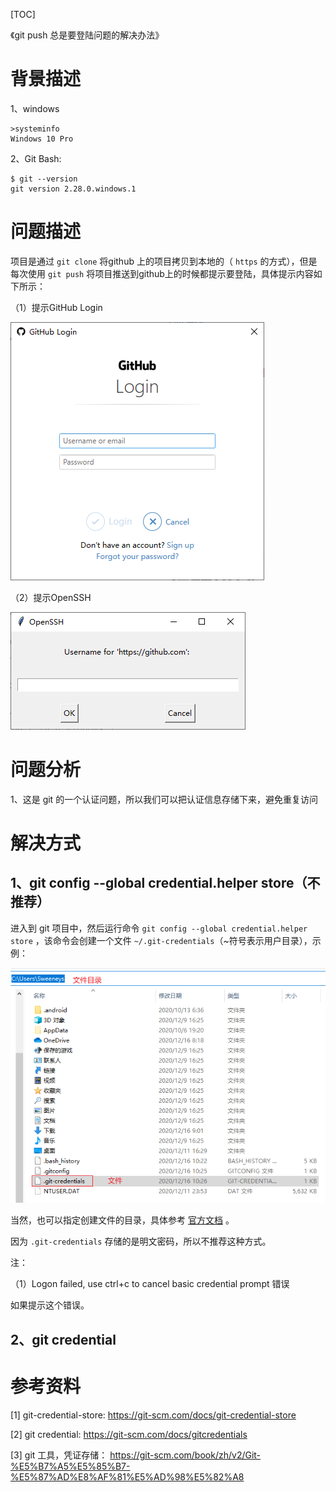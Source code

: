 [TOC]

《git push 总是要登陆问题的解决办法》

# 背景描述

1、windows

```
>systeminfo
Windows 10 Pro
```

2、Git Bash:

```
$ git --version
git version 2.28.0.windows.1
```

# 问题描述

项目是通过 `git clone` 将github 上的项目拷贝到本地的（ `https` 的方式），但是每次使用 `git push` 将项目推送到github上的时候都提示要登陆，具体提示内容如下所示：

（1）提示GitHub Login

![](images/20201216_01_GithubLogin.png)

 

（2）提示OpenSSH

![](images/20201216_02_OpenSSH.png)

# 问题分析

1、这是 git 的一个认证问题，所以我们可以把认证信息存储下来，避免重复访问

# 解决方式

## 1、git config --global credential.helper store（不推荐）

进入到 git 项目中，然后运行命令 `git config --global credential.helper store` ，该命令会创建一个文件 `~/.git-credentials`（~符号表示用户目录），示例：

![](images/20201216_03_GitCredentials.png)

当然，也可以指定创建文件的目录，具体参考 [官方文档](https://git-scm.com/docs/git-credential-store) 。

因为 `.git-credentials` 存储的是明文密码，所以不推荐这种方式。

注：

（1）Logon failed, use ctrl+c to cancel basic credential prompt 错误

如果提示这个错误。



## 2、git credential





# 参考资料

[1] git-credential-store: https://git-scm.com/docs/git-credential-store

[2] git credential: https://git-scm.com/docs/gitcredentials

[3] git 工具，凭证存储： https://git-scm.com/book/zh/v2/Git-%E5%B7%A5%E5%85%B7-%E5%87%AD%E8%AF%81%E5%AD%98%E5%82%A8